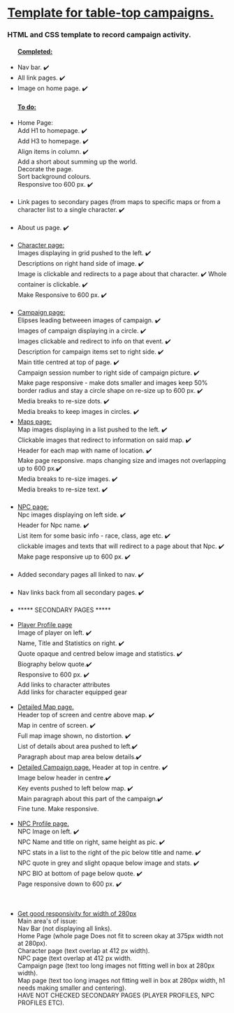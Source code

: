 <h1> <ins> Template for table-top campaigns. </ins> </h1>
<h3> HTML and CSS template to record campaign activity. </h3>

<ul>  
  <h4> <ins> Completed: </ins> </h4>
  <li> Nav bar. ✔️ </li>
  <li> All link pages. ✔️ </li>
  <li> Image on home page. ✔️</li>
</ul>

<ul>
<h4> <ins> To do: </ins></h4>
  <li> Home Page:<br> 
    Add H1 to homepage. ✔️ <br>
    Add H3 to homepage. ✔️ <br>
    Align items in column. ✔️ <br>
    Add a short about summing up the world. <br>
    Decorate the page. <br> 
    Sort background colours.<br>
    Responsive too 600 px. ✔️ 
  </li> <br>
  
  <li> Link pages to secondary pages (from maps to specific maps or from a character list to a single character. ✔️ </li> <br>
 
  <li> About us page. ✔️</li> <br>
 
  <li><ins> Character page: </ins><br>
    Images displaying in grid pushed to the left. ✔️<br> 
    Descriptions on right hand side of image. ✔️ <br> 
    Image is clickable and redirects to a page about that character. ✔️
    Whole container is clickable. ✔️ <br> 
    Make Responsive to 600 px. ✔️</li> <br>
  
  <li> <ins>Campaign page: </ins> <br> 
    Elipses leading betweeen images of campaign. ✔️ <br> 
    Images of campaign displaying in a circle. ✔️ <br> 
    Images clickable and redirect to info on that event. ✔️ <br> 
    Description for campaign items set to right side. ✔️ <br>
    Main title centred at top of page. ✔️<br>
    Campaign session number to right side of campaign picture. ✔️  <br>
    Make page responsive - make dots smaller and images keep 50% border radius and stay a circle shape on re-size up to 600 px. ✔️  <br>
    Media breaks to re-size dots. ✔️ <br> 
    Media breaks to keep images in circles. ✔️<br> </li>
  
  <li><ins> Maps page: </ins> <br> 
    Map images displaying in a list pushed to the left. ✔️ <br> 
    Clickable images that redirect to information on said map. ✔️ <br> 
    Header for each map with name of location. ✔️ <br>
    Make page responsive. maps changing size and images not overlapping up to 600 px.✔️ <br>
    Media breaks to re-size images. ✔️ <br>
    Media breaks to re-size text. ✔️ <br> 
   </li>   <br>
  
  <li><ins>NPC page:</ins> <br> 
    Npc images displaying on left side. ✔️ <br> 
    Header for Npc name. ✔️ <br> 
    List item for some basic info - race, class, age etc. ✔️ <br>
    clickable images and texts that will redirect to a page about that Npc. ✔️ <br>
    Make page responsive up to 600 px. ✔️ </li><br>
    
<li> Added secondary pages all linked to nav. ✔️ </li> <br> 
  
<li> Nav links back from all secondary pages. ✔️ </li> <br>
  
 <li> ***** SECONDARY PAGES ***** </li> <br> 
  
<li> <ins>Player Profile page</ins> <br>
  Image of player on left. ✔️ <br> 
      Name, Title and Statistics on right. ✔️ <br> 
      Quote opaque and centred below image and statistics. ✔️<br> 
      Biography below quote.✔️ <br> 
      Responsive  to 600 px. ✔️<br> 
      Add links to character attributes <br>  
      Add links for character equipped gear 
</li> <br> 
      
  <li> <ins>Detailed Map page.</ins> <br> 
   Header top of screen and centre above map. ✔️ <br>
  Map in centre of screen. ✔️ <br>
  Full map image shown, no distortion. ✔️ <br> 
  List of details about area pushed to left.✔️ <br> 
  Paragraph about map area below details.✔️ </li> 
  

  <li> <ins>Detailed Campaign page.</ins> 
  Header at top in centre. ✔️ <br>
  Image below header in centre.✔️ <br>
  Key events pushed to left below map. ✔️<br> 
  Main paragraph about this part of the campaign.✔️ <br> 
  Fine tune.
  Make responsive.
  </li> <br> 

  <li> <ins>NPC Profile page.</ins> <br>
   NPC Image on left. ✔️ <br> 
   NPC Name and title on right, same height as pic. ✔️ <br> 
    NPC stats in a list to the right of the pic below title and name. ✔️ <br> 
  NPC quote in grey and slight opaque below image and stats. ✔️ <br> 
    NPC BIO at bottom of page below quote. ✔️ <br> 
    Page responsive down to 600 px. ✔️
    
  <br> </li> 

  <li> <ins> Get good responsivity for width of 280px </ins> <br>
  Main area's of issue: <br>
    Nav Bar (not displaying all links). <br>
    Home Page (whole page Does not fit to screen okay at 375px width not at 280px). <br>
    Character page (text overlap at 412 px width). <br>
    NPC page (text overlap at 412 px width. <br>
    Campaign page (text too long images not fitting well in box at 280px width). <br>
    Map page (text too long images not fitting well in box at 280px width, h1 needs making smaller and centering). <br>
    HAVE NOT CHECKED SECONDARY PAGES (PLAYER PROFILES, NPC PROFILES ETC).
    
   
    
  </li>
</ul>
